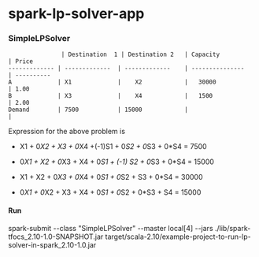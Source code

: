# spark-lp-solver-app

### SimpleLPSolver
                   | Destination  1 | Destination 2   | Capacity          | Price
    ------------- | -------------  | -------------    | ---------------   | ----------
    A             | X1             |    X2            |   30000           | 1.00
    B             | X3             |    X4            |   1500            | 2.00
    Demand        | 7500           | 15000            |                   |
    

Expression for the above problem is 


* X1  +   0*X2 +     X3 + 0*X4 +(-1)S1 +  0*S2 +  0*S3 + 0*S4 = 7500 

* 0*X1  +      X2 + 0*X3 +     X4 + 0*S1 + (-1) S2 + 0*S3 + 0*S4 = 15000

* X1 +       X2 + 0*X3 + 0*X4 + 0*S1 +   0*S2 +     S3 + 0*S4 = 30000

* 0*X1 +    0*X2 +    X3 +     X4 + 0*S1 +   0*S2 +  0*S3 +    S4 = 15000


#### Run


spark-submit --class "SimpleLPSolver" --master local[4] --jars ./lib/spark-tfocs_2.10-1.0-SNAPSHOT.jar target/scala-2.10/example-project-to-run-lp-solver-in-spark_2.10-1.0.jar
